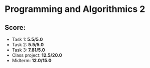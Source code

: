 # Programming and Algorithmics 2

## Score:
+ Task 1: **5.5/5.0**
+ Task 2: **5.5/5.0**
+ Task 3: **7.81/5.0**
+ Class project: **12.5/20.0**
+ Midterm: **12.0/15.0**
